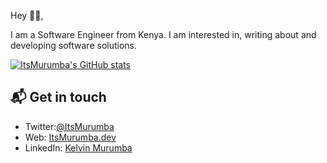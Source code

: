 Hey 👋🏻,

I am a Software Engineer from Kenya. I am interested in, writing about and developing software solutions.

[![ItsMurumba's GitHub stats](https://github-readme-stats.vercel.app/api?username=itsmurumba&count_private=true)](https://github.com/itsmurumba/github-readme-stats)



## 📬 Get in touch

- Twitter:[@ItsMurumba](https://twitter.com/ItsMurumba)
- Web: [ItsMurumba.dev](https://itsmurumba.dev)
- LinkedIn: [Kelvin Murumba](https://linkedin.com/in/kelvin-murumba-1301617b)
